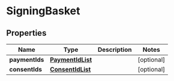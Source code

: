 # SigningBasket

## Properties
Name | Type | Description | Notes
------------ | ------------- | ------------- | -------------
**paymentIds** | [**PaymentIdList**](PaymentIdList.md) |  |  [optional]
**consentIds** | [**ConsentIdList**](ConsentIdList.md) |  |  [optional]
